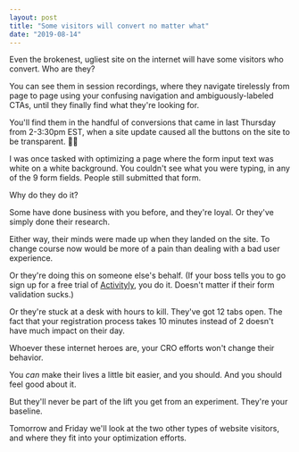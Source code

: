 ```yaml
---
layout: post
title: "Some visitors will convert no matter what"
date: "2019-08-14"
---
```


Even the brokenest, ugliest site on the internet will have some visitors who convert. Who are they?

You can see them in session recordings, where they navigate tirelessly from page to page using your confusing navigation and ambiguously-labeled CTAs, until they finally find what they're looking for.

You'll find them in the handful of conversions that came in last Thursday from 2-3:30pm EST, when a site update caused all the buttons on the site to be transparent. 🤦‍♂️

I was once tasked with optimizing a page where the form input text was white on a white background. You couldn't see what you were typing, in any of the 9 form fields. People still submitted that form.

Why do they do it?

Some have done business with you before, and they're loyal. Or they've simply done their research.

Either way, their minds were made up when they landed on the site. To change course now would be more of a pain than dealing with a bad user experience.

Or they're doing this on someone else's behalf. (If your boss tells you to go sign up for a free trial of [Activityly](http://tiffzhang.com/startup/?s=332779514142)[](http://tiffzhang.com/startup/?s=416222361840), you do it. Doesn't matter if their form validation sucks.)

Or they're stuck at a desk with hours to kill. They've got 12 tabs open. The fact that your registration process takes 10 minutes instead of 2 doesn't have much impact on their day.

Whoever these internet heroes are, your CRO efforts won't change their behavior.

You _can_ make their lives a little bit easier, and you should. And you should feel good about it.

But they'll never be part of the lift you get from an experiment. They're your baseline.

Tomorrow and Friday we'll look at the two other types of website visitors, and where they fit into your optimization efforts.
